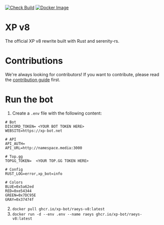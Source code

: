 [![Check Build](https://github.com/xp-bot/raeys/actions/workflows/check.yml/badge.svg)](https://github.com/xp-bot/raeys/actions/workflows/check.yml)
[![Docker Image](https://github.com/xp-bot/raeys/actions/workflows/deploy.yml/badge.svg)](https://github.com/xp-bot/raeys/actions/workflows/deploy.yml)

# XP v8
The official XP v8 rewrite built with Rust and serenity-rs.

# Contributions
We're always looking for contributors! If you want to contribute, please read the [contribution guide](CONTRIBUTING.md) first.

# Run the bot
1. Create a `.env` file with the following content:
```env
# Bot
DISCORD_TOKEN= <YOUR BOT TOKEN HERE>
WEBSITE=https://xp-bot.net

# API
API_AUTH=
API_URL=http://namespace.media:3000

# Top.gg
TOPGG_TOKEN=  <YOUR TOP.GG TOKEN HERE>

# Config
RUST_LOG=error,xp_bot=info

# Colors
BLUE=0x5a62ed
RED=0xe54344
GREEN=0x7DC95E
GRAY=0x37474f
```

2. `docker pull ghcr.io/xp-bot/raeys-v8:latest`
3. `docker run -d --env .env --name raeys ghcr.io/xp-bot/raeys-v8:latest`